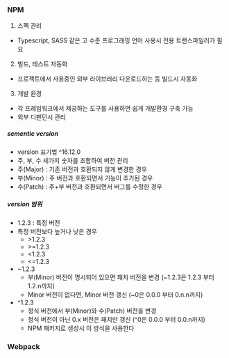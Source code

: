 ### NPM
1. 스펙 관리
- Typescript, SASS 같은 고 수준 프로그래밍 언어 사용시 전용 트랜스파일러가 필요
2. 빌드, 테스트 자동화
- 프로젝트에서 사용중인 외부 라이브러리 다운로드하는 등 빌드시 자동화
3. 개발 환경
- 각 프레임워크에서 제공하는 도구를 사용하면 쉽게 개발환경 구축 가능
- 외부 디펜던시 관리

##### sementic version
- version 표기법 ^16.12.0
- 주, 부, 수 세가지 숫자를 조합하여 버전 관리
- 주(Major) : 기존 버전과 호환되지 않게 변경한 경우
- 부(Minor) : 주 버전과 호환되면서 기능이 추가된 경우
- 수(Patch) : 주+부 버전과 호환되면서 버그를 수정한 경우

##### version 범위
- 1.2.3 : 특정 버전
- 특정 버전보다 높거나 낮은 경우
  - \>1.2.3 
  - \>=1.2.3
  - <1.2.3
  - <=1.2.3
- ~1.2.3
  - 부(Minor) 버전이 명시되어 있으면 패치 버전을 변경 (~1.2.3은 1.2.3 부터 1.2.n까지)
  - Minor 버전이 없다면, Minor 버전 갱신 (~0은 0.0.0 부터 0.n.n까지)
- ^1.2.3
  - 정식 버전에서 부(Minor)와 수(Patch) 버전을 변경 
  - 정식 버전이 아닌 0.x 버전은 패치만 갱신 (^0은 0.0.0 부터 0.0.n까지)
  - NPM 패키지로 생성시 이 방식을 사용한다


### Webpack